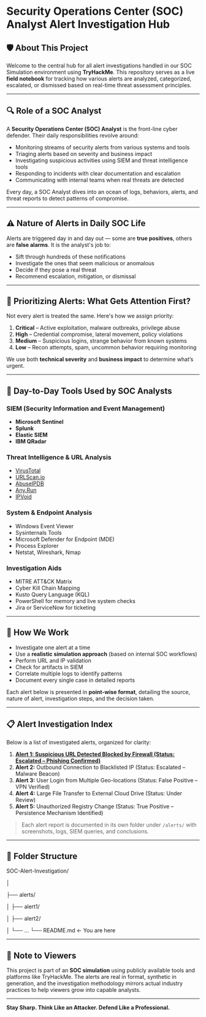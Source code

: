# Security Operations Center (SOC) Analyst Alert Investigation Hub

## 🛡️ About This Project

Welcome to the central hub for all alert investigations handled in our SOC Simulation environment using **TryHackMe**. This repository serves as a live **field notebook** for tracking how various alerts are analyzed, categorized, escalated, or dismissed based on real-time threat assessment principles.

---

## 🔍 Role of a SOC Analyst

A **Security Operations Center (SOC) Analyst** is the front-line cyber defender. Their daily responsibilities revolve around:

- Monitoring streams of security alerts from various systems and tools
- Triaging alerts based on severity and business impact
- Investigating suspicious activities using SIEM and threat intelligence tools
- Responding to incidents with clear documentation and escalation
- Communicating with internal teams when real threats are detected

Every day, a SOC Analyst dives into an ocean of logs, behaviors, alerts, and threat reports to detect patterns of compromise.

---

## ⚠️ Nature of Alerts in Daily SOC Life

Alerts are triggered day in and day out — some are **true positives**, others are **false alarms**. It is the analyst's job to:

- Sift through hundreds of these notifications
- Investigate the ones that seem malicious or anomalous
- Decide if they pose a real threat
- Recommend escalation, mitigation, or dismissal

---

## 🚨 Prioritizing Alerts: What Gets Attention First?

Not every alert is treated the same. Here's how we assign priority:

1. **Critical** – Active exploitation, malware outbreaks, privilege abuse
2. **High** – Credential compromise, lateral movement, policy violations
3. **Medium** – Suspicious logins, strange behavior from known systems
4. **Low** – Recon attempts, spam, uncommon behavior requiring monitoring

We use both **technical severity** and **business impact** to determine what’s urgent.

---

## 🧰 Day-to-Day Tools Used by SOC Analysts

### SIEM (Security Information and Event Management)
- **Microsoft Sentinel**
- **Splunk**
- **Elastic SIEM**
- **IBM QRadar**

### Threat Intelligence & URL Analysis
- [VirusTotal](https://www.virustotal.com)
- [URLScan.io](https://urlscan.io)
- [AbuseIPDB](https://www.abuseipdb.com)
- [Any.Run](https://any.run)
- [IPVoid](https://www.ipvoid.com)

### System & Endpoint Analysis
- Windows Event Viewer
- Sysinternals Tools
- Microsoft Defender for Endpoint (MDE)
- Process Explorer
- Netstat, Wireshark, Nmap

### Investigation Aids
- MITRE ATT&CK Matrix
- Cyber Kill Chain Mapping
- Kusto Query Language (KQL)
- PowerShell for memory and live system checks
- Jira or ServiceNow for ticketing

---

## 🧠 How We Work

- Investigate one alert at a time
- Use a **realistic simulation approach** (based on internal SOC workflows)
- Perform URL and IP validation
- Check for artifacts in SIEM
- Correlate multiple logs to identify patterns
- Document every single case in detailed reports

Each alert below is presented in **point-wise format**, detailing the source, nature of alert, investigation steps, and the decision taken.

---

## 📋 Alert Investigation Index

Below is a list of investigated alerts, organized for clarity:

1. **[Alert 1: Suspicious URL Detected Blocked by Firewall (Status: Escalated – Phishing Confirmed)](https://github.com/Bharathkasyap/SOC_Simulations_Case_Reports/blob/main/src/Alert1/Alert1%3AAccess_to_Blacklisted_External_URL_Blocked_by_Firewall.md)**
2. **Alert 2:** Outbound Connection to Blacklisted IP (Status: Escalated – Malware Beacon)
3. **Alert 3:** User Login from Multiple Geo-locations (Status: False Positive – VPN Verified)
4. **Alert 4:** Large File Transfer to External Cloud Drive (Status: Under Review)
5. **Alert 5:** Unauthorized Registry Change (Status: True Positive – Persistence Mechanism Identified)

> Each alert report is documented in its own folder under `/alerts/` with screenshots, logs, SIEM queries, and conclusions.

---

## 📂 Folder Structure

SOC-Alert-Investigation/

│

├── alerts/

│ ├── alert1/

│ ├── alert2/

│ └── ...
└── README.md ← You are here



---

## 📢 Note to Viewers

This project is part of an **SOC simulation** using publicly available tools and platforms like TryHackMe. The alerts are real in format, synthetic in generation, and the investigation methodology mirrors actual industry practices to help viewers grow into capable analysts.

---

**Stay Sharp. Think Like an Attacker. Defend Like a Professional.**

